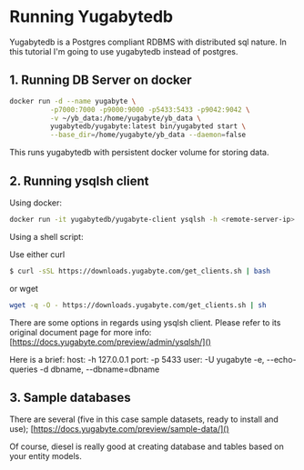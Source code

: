

# Running Yugabytedb
Yugabytedb is a Postgres compliant RDBMS with distributed sql nature. In this tutorial I'm going to use 
yugabytedb instead of postgres. 

## 1. Running DB Server on docker
```bash
docker run -d --name yugabyte \
          -p7000:7000 -p9000:9000 -p5433:5433 -p9042:9042 \
          -v ~/yb_data:/home/yugabyte/yb_data \
          yugabytedb/yugabyte:latest bin/yugabyted start \
          --base_dir=/home/yugabyte/yb_data --daemon=false
```

This runs yugabytedb with persistent docker volume for storing data.

## 2. Running ysqlsh client

Using docker:
```bash
docker run -it yugabytedb/yugabyte-client ysqlsh -h <remote-server-ip> -p 5433
```

Using a shell script:

Use either curl 
```bash
$ curl -sSL https://downloads.yugabyte.com/get_clients.sh | bash
```
or wget

```bash
wget -q -O - https://downloads.yugabyte.com/get_clients.sh | sh
```

There are some options in regards using ysqlsh client. Please refer to its original document page
for more info:
[https://docs.yugabyte.com/preview/admin/ysqlsh/]()

Here is a brief:
host: -h 127.0.0.1
port: -p 5433
user: -U yugabyte
-e, --echo-queries
-d dbname, --dbname=dbname


## 3. Sample databases
There are several (five in this case sample datasets, ready to install and use);
[https://docs.yugabyte.com/preview/sample-data/]()

Of course, diesel is really good at creating database and tables based on your entity models.
